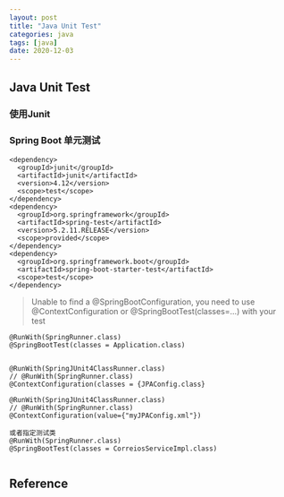 ```yaml
---
layout: post
title: "Java Unit Test"
categories: java
tags: [java]
date: 2020-12-03
---
```


## Java Unit Test

### 使用Junit

### Spring Boot 单元测试

    <dependency>
      <groupId>junit</groupId>
      <artifactId>junit</artifactId>
      <version>4.12</version>
      <scope>test</scope>
    </dependency>
    <dependency>
      <groupId>org.springframework</groupId>
      <artifactId>spring-test</artifactId>
      <version>5.2.11.RELEASE</version>
      <scope>provided</scope>
    </dependency>
    <dependency>
      <groupId>org.springframework.boot</groupId>
      <artifactId>spring-boot-starter-test</artifactId>
      <scope>test</scope>
    </dependency>


> Unable to find a @SpringBootConfiguration, you need to use @ContextConfiguration or @SpringBootTest(classes=...) with your test

```
@RunWith(SpringRunner.class)
@SpringBootTest(classes = Application.class)


@RunWith(SpringJUnit4ClassRunner.class)
// @RunWith(SpringRunner.class)
@ContextConfiguration(classes = {JPAConfig.class}

@RunWith(SpringJUnit4ClassRunner.class)
// @RunWith(SpringRunner.class)
@ContextConfiguration(value={"myJPAConfig.xml"})

或者指定测试类
@RunWith(SpringRunner.class)
@SpringBootTest(classes = CorreiosServiceImpl.class)


```



## Reference

